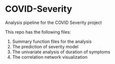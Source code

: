 # COVID-Severity
Analysis pipeline for the COVID Severity project

This repo has the following files:
1. Summary function files for the analysis 
2. The prediction of severity model
3. The univariate analysis of duration of symptoms
4. The correlation network visualization
